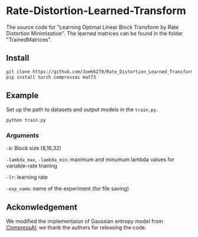 # Rate-Distortion-Learned-Transform
The source code for "Learning Optimal Linear Block Transform by Rate Distortion Minimization".
The learned matrices can be found in the folder "TrainedMatrices".

## Install
```bash
git clone https://github.com/JoeK6279/Rate_Distortion_Learned_Transform
pip install torch compressai mat73
```

## Example
Set up the path to datasets and output models in the `train.py`.
```bash
python train.py 
```

### Arguments
`-b`: Block size (8,16,32)

`-lambda_max`, `-lambda_min`: maximum and minumum lambda values for variable-rate trianing

`-lr`: learning rate

`-exp_name`: name of the experiment (for file saving)


## Ackonwledgement
We modified the implementaion of Gaussian entropy model from [CompressAI](https://github.com/InterDigitalInc/CompressAI); we thank the authors for releasing the code.